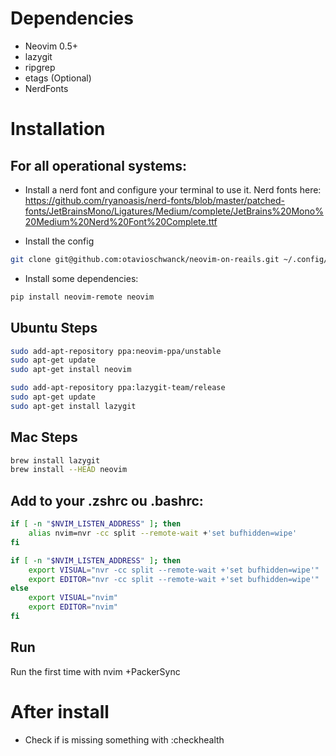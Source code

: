 # Dependencies
- Neovim 0.5+
- lazygit
- ripgrep
- etags (Optional)
- NerdFonts

# Installation

## For all operational systems:

- Install a nerd font and configure your terminal to use it.  Nerd fonts here: https://github.com/ryanoasis/nerd-fonts/blob/master/patched-fonts/JetBrainsMono/Ligatures/Medium/complete/JetBrains%20Mono%20Medium%20Nerd%20Font%20Complete.ttf

- Install the config

```sh
git clone git@github.com:otavioschwanck/neovim-on-reails.git ~/.config/nvim
```

- Install some dependencies:

```sh
pip install neovim-remote neovim
```

## Ubuntu Steps

```sh
sudo add-apt-repository ppa:neovim-ppa/unstable
sudo apt-get update
sudo apt-get install neovim

sudo add-apt-repository ppa:lazygit-team/release
sudo apt-get update
sudo apt-get install lazygit
```

## Mac Steps

```sh
brew install lazygit
brew install --HEAD neovim
```

## Add to your .zshrc ou .bashrc:

```sh
if [ -n "$NVIM_LISTEN_ADDRESS" ]; then
    alias nvim=nvr -cc split --remote-wait +'set bufhidden=wipe'
fi

if [ -n "$NVIM_LISTEN_ADDRESS" ]; then
    export VISUAL="nvr -cc split --remote-wait +'set bufhidden=wipe'"
    export EDITOR="nvr -cc split --remote-wait +'set bufhidden=wipe'"
else
    export VISUAL="nvim"
    export EDITOR="nvim"
fi
```

## Run

Run the first time with nvim +PackerSync

# After install

- Check if is missing something with :checkhealth
